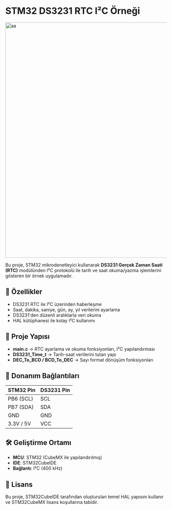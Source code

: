# STM32 DS3231 RTC I²C Örneği

<img width="1187" height="736" alt="aa" src="https://github.com/user-attachments/assets/5d260f0e-2bc1-45ee-9253-c8a95ba74f81" />


Bu proje, STM32 mikrodenetleyici kullanarak **DS3231 Gerçek Zaman Saati (RTC)** modülünden I²C protokolü ile tarih ve saat okuma/yazma işlemlerini gösteren bir örnek uygulamadır.

## 📌 Özellikler
- DS3231 RTC ile I²C üzerinden haberleşme
- Saat, dakika, saniye, gün, ay, yıl verilerini ayarlama
- DS3231'den düzenli aralıklarla veri okuma
- HAL kütüphanesi ile kolay I²C kullanımı

## 📂 Proje Yapısı
- **main.c** → RTC ayarlama ve okuma fonksiyonları, I²C yapılandırması
- **DS3231_Time_t** → Tarih-saat verilerini tutan yapı
- **DEC_To_BCD / BCD_To_DEC** → Sayı format dönüşüm fonksiyonları

## 🔌 Donanım Bağlantıları
| STM32 Pin | DS3231 Pin |
|-----------|-----------|
| PB6 (SCL) | SCL       |
| PB7 (SDA) | SDA       |
| GND       | GND       |
| 3.3V / 5V | VCC       |

## 🛠️ Geliştirme Ortamı
- **MCU**: STM32 (CubeMX ile yapılandırılmış)
- **IDE**: STM32CubeIDE
- **Bağlantı**: I²C (400 kHz)

## 📜 Lisans
Bu proje, STM32CubeIDE tarafından oluşturulan temel HAL yapısını kullanır ve STM32CubeMX lisans koşullarına tabidir.
